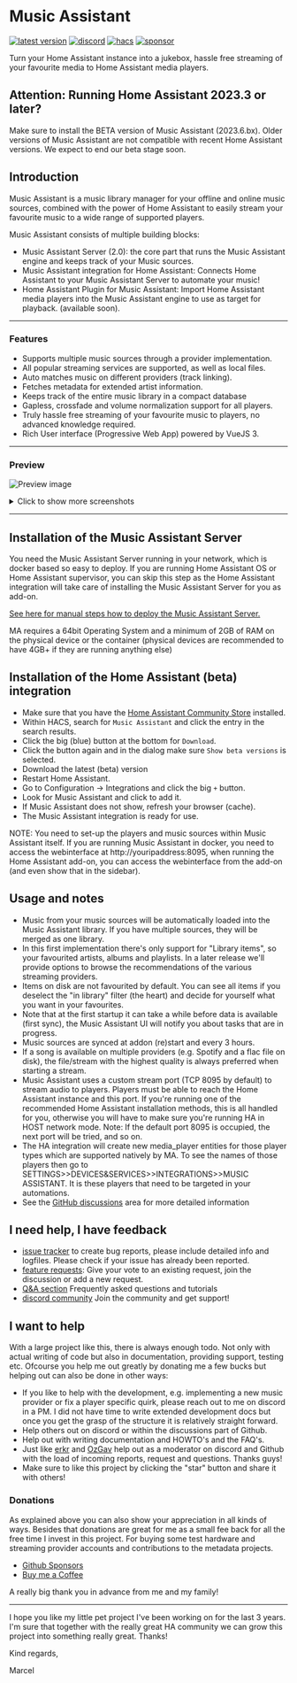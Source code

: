 # Music Assistant

[![latest version](https://img.shields.io/github/release/music-assistant/hass-music-assistant?display_name=tag&include_prereleases&label=latest%20version)](https://github.com/music-assistant/hass-music-assistant/releases)
[![discord](https://img.shields.io/discord/753947050995089438?label=Chat&logo=discord)](https://discord.gg/kaVm8hGpne)
[![hacs](https://img.shields.io/badge/HACS-Default-41BDF5?label=HACS)](https://github.com/hacs/integration)
[![sponsor](https://img.shields.io/github/sponsors/music-assistant?label=sponsors)](https://github.com/sponsors/music-assistant)



Turn your Home Assistant instance into a jukebox, hassle free streaming of your favourite media to Home Assistant media players.

## Attention: Running Home Assistant 2023.3 or later?
Make sure to install the BETA version of Music Assistant (2023.6.bx). Older versions of Music Assistant are not compatible with recent Home Assistant versions. We expect to end our beta stage soon.


## Introduction

Music Assistant is a music library manager for your offline and online music sources, combined with the power of Home Assistant to easily stream your favourite music to a wide range of supported players.

Music Assistant consists of multiple building blocks:

- Music Assistant Server (2.0):  the core part that runs the Music Assistant engine and keeps track of your Music sources.
- Music Assistant integration for Home Assistant: Connects Home Assistant to your Music Assistant Server to automate your music!
- Home Assistant Plugin for Music Assistant: Import Home Assistant media players into the Music Assistant engine to use as target for playback. (available soon).

---

### Features

- Supports multiple music sources through a provider implementation.
- All popular streaming services are supported, as well as local files.
- Auto matches music on different providers (track linking).
- Fetches metadata for extended artist information.
- Keeps track of the entire music library in a compact database
- Gapless, crossfade and volume normalization support for all players.
- Truly hassle free streaming of your favourite music to players, no advanced knowledge required.
- Rich User interface (Progressive Web App) powered by VueJS 3.

---

### Preview

![Preview image](https://raw.githubusercontent.com/music-assistant/hass-music-assistant/main/screenshots/screen1.png)

<details>
<summary>Click to show more screenshots</summary>

![Preview image](https://raw.githubusercontent.com/music-assistant/hass-music-assistant/main/screenshots/screen3.png)

![Preview image](https://raw.githubusercontent.com/music-assistant/hass-music-assistant/main/screenshots/screen2.png)

![Preview image](https://raw.githubusercontent.com/music-assistant/hass-music-assistant/main/screenshots/screen4.png)

![Preview image](https://raw.githubusercontent.com/music-assistant/hass-music-assistant/main/screenshots/screen5.png)

</details>

---

## Installation of the Music Assistant Server

You need the Music Assistant Server running in your network, which is docker based so easy to deploy.
If you are running Home Assistant OS or Home Assistant supervisor, you can skip this step as the Home Assistant integration will take care of installing the Music Assistant Server for you as add-on.

[See here for manual steps how to deploy the Music Assistant Server.](https://github.com/music-assistant/server)

MA requires a 64bit Operating System and a minimum of 2GB of RAM on the physical device or the container (physical devices are recommended to have 4GB+ if they are running anything else)

## Installation of the Home Assistant (beta) integration

- Make sure that you have the [Home Assistant Community Store](https://hacs.xyz/) installed.
- Within HACS, search for `Music Assistant` and click the entry in the search results.
- Click the big (blue) button at the bottom for `Download`.
- Click the button again and in the dialog make sure `Show beta versions` is selected.
- Download the latest (beta) version 
- Restart Home Assistant.
- Go to Configuration -> Integrations and click the big `+` button.
- Look for Music Assistant and click to add it.
- If Music Assistant does not show, refresh your browser (cache).
- The Music Assistant integration is ready for use.

NOTE: You need to set-up the players and music sources within Music Assistant itself.
If you are running Music Assistant in docker, you need to access the webinterface at http://youripaddress:8095, when running the Home Assistant add-on, you can access the webinterface from the add-on (and even show that in the sidebar).

## Usage and notes

- Music from your music sources will be automatically loaded into the Music Assistant library. If you have multiple sources, they will be merged as one library.
- In this first implementation there's only support for "Library items", so your favourited artists, albums and playlists. In a later release we'll provide options to browse the recommendations of the various streaming providers.
- Items on disk are not favourited by default. You can see all items if you deselect the "in library" filter (the heart) and decide for yourself what you want in your favourites.
- Note that at the first startup it can take a while before data is available (first sync), the Music Assistant UI will notify you about tasks that are in progress.
- Music sources are synced at addon (re)start and every 3 hours.
- If a song is available on multiple providers (e.g. Spotify and a flac file on disk), the file/stream with the highest quality is always preferred when starting a stream.
- Music Assistant uses a custom stream port (TCP 8095 by default) to stream audio to players. Players must be able to reach the Home Assistant instance and this port. If you're running one of the recommended Home Assistant installation methods, this is all handled for you, otherwise you will have to make sure you're running HA in HOST network mode. Note: If the default port 8095 is occupied, the next port will be tried, and so on.
- The HA integration will create new media_player entities for those player types which are supported natively by MA. To see the names of those players then go to SETTINGS>>DEVICES&SERVICES>>INTEGRATIONS>>MUSIC ASSISTANT. It is these players that need to be targeted in your automations.
- See the [GitHub discussions](https://github.com/orgs/music-assistant/discussions) area for more detailed information

## I need help, I have feedback

- [issue tracker](https://github.com/music-assistant/hass-music-assistant/issues) to create bug reports, please include detailed info and logfiles. Please check if your issue has already been reported.
- [feature requests](https://github.com/music-assistant/hass-music-assistant/discussions/categories/feature-requests-and-ideas): Give your vote to an existing request, join the discussion or add a new request.
- [Q&A section](https://github.com/music-assistant/hass-music-assistant/discussions/categories/q-a-faq) Frequently asked questions and tutorials
- [discord community](https://discord.gg/kaVm8hGpne) Join the community and get support!

## I want to help

With a large project like this, there is always enough todo. Not only with actual writing of code but also in documentation, providing support, testing etc. Ofcourse you help me out greatly by donating me a few bucks but helping out can also be done in other ways:

- If you like to help with the development, e.g. implementing a new music provider or fix a player specific quirk, please reach out to me on discord in a PM. I did not have time to write extended development docs but once you get the grasp of the structure it is relatively straight forward.
- Help others out on discord or within the discussions part of Github.
- Help out with writing documentation and HOWTO's and the FAQ's.
- Just like [erkr](https://github.com/erkr) and [OzGav](https://github.com/OzGav) help out as a moderator on discord and Github with the load of incoming reports, request and questions. Thanks guys!
- Make sure to like this project by clicking the "star" button and share it with others!

### Donations

As explained above you can also show your appreciation in all kinds of ways. Besides that donations are great for me as a small fee back for all the free time I invest in this project. For buying some test hardware and streaming provider accounts and contributions to the metadata projects.

- [Github Sponsors](https://github.com/music-assistant)
- [Buy me a Coffee](https://www.buymeacoffee.com/marcelveldt)

A really big thank you in advance from me and my family!

___________________________________________

I hope you like my little pet project I've been working on for the last 3 years.
I'm sure that together with the really great HA community we can grow this project into something really great. Thanks!

Kind regards,

Marcel
